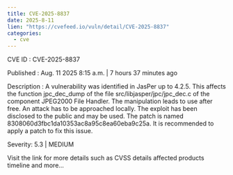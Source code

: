 ```yaml
--- 
title: CVE-2025-8837
date: 2025-8-11
lien: "https://cvefeed.io/vuln/detail/CVE-2025-8837"
categories:
  - cve
---
```


CVE ID : CVE-2025-8837

Published :  Aug. 11
2025
8:15 a.m. | 7 hours
37 minutes ago

Description : A vulnerability was identified in JasPer up to 4.2.5. This affects the function jpc_dec_dump of the file src/libjasper/jpc/jpc_dec.c of the component JPEG2000 File Handler. The manipulation leads to use after free. An attack has to be approached locally. The exploit has been disclosed to the public and may be used. The patch is named 8308060d3fbc1da10353ac8a95c8ea60eba9c25a. It is recommended to apply a patch to fix this issue.

Severity: 5.3 | MEDIUM

Visit the link for more details
such as CVSS details
affected products
timeline
and more...
